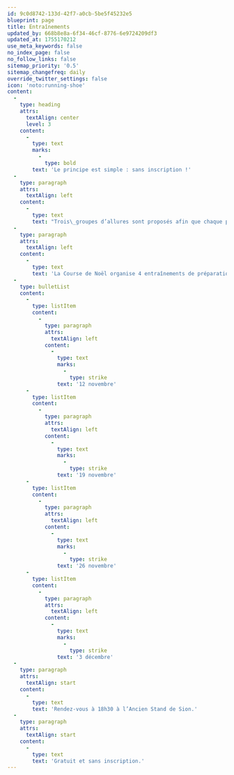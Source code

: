 ```yaml
---
id: 9c0d8742-133d-42f7-a0cb-5be5f45232e5
blueprint: page
title: Entraînements
updated_by: 668b8e8a-6f34-46cf-8776-6e9724209df3
updated_at: 1755170212
use_meta_keywords: false
no_index_page: false
no_follow_links: false
sitemap_priority: '0.5'
sitemap_changefreq: daily
override_twitter_settings: false
icon: 'noto:running-shoe'
content:
  -
    type: heading
    attrs:
      textAlign: center
      level: 3
    content:
      -
        type: text
        marks:
          -
            type: bold
        text: 'Le principe est simple : sans inscription !'
  -
    type: paragraph
    attrs:
      textAlign: left
    content:
      -
        type: text
        text: "Trois\_groupes d’allures sont proposés afin que chaque participant·es trouve le groupe adéquat à son niveau. Tu pourras t'entraîner gratuitement avec un coach et des partenaires de courses dans une ambiance sportive et détendue !"
  -
    type: paragraph
    attrs:
      textAlign: left
    content:
      -
        type: text
        text: 'La Course de Noël organise 4 entraînements de préparation les mardis :'
  -
    type: bulletList
    content:
      -
        type: listItem
        content:
          -
            type: paragraph
            attrs:
              textAlign: left
            content:
              -
                type: text
                marks:
                  -
                    type: strike
                text: '12 novembre'
      -
        type: listItem
        content:
          -
            type: paragraph
            attrs:
              textAlign: left
            content:
              -
                type: text
                marks:
                  -
                    type: strike
                text: '19 novembre'
      -
        type: listItem
        content:
          -
            type: paragraph
            attrs:
              textAlign: left
            content:
              -
                type: text
                marks:
                  -
                    type: strike
                text: '26 novembre'
      -
        type: listItem
        content:
          -
            type: paragraph
            attrs:
              textAlign: left
            content:
              -
                type: text
                marks:
                  -
                    type: strike
                text: '3 décembre'
  -
    type: paragraph
    attrs:
      textAlign: start
    content:
      -
        type: text
        text: 'Rendez-vous à 18h30 à l’Ancien Stand de Sion.'
  -
    type: paragraph
    attrs:
      textAlign: start
    content:
      -
        type: text
        text: 'Gratuit et sans inscription.'
---
```

